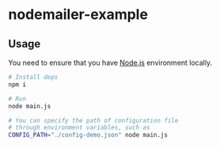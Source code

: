 # nodemailer-example

## Usage

You need to ensure that you have [Node.js](https://nodejs.org/en/) environment locally.

```bash
# Install deps
npm i

# Run
node main.js

# You can specify the path of configuration file 
# through environment variables, such as
CONFIG_PATH="./config-demo.json" node main.js
```
